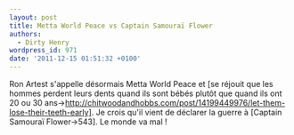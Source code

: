 ```yaml
---
layout: post
title: Metta World Peace vs Captain Samouraï Flower
authors:
  - Dirty Henry
wordpress_id: 971
date: '2011-12-15 01:51:32 +0100'
---
```

Ron Artest s'appelle désormais Metta World Peace et [se réjouit que les hommes perdent leurs dents quand ils sont bébés plutôt que quand ils ont 20 ou 30 ans->http://chitwoodandhobbs.com/post/14199449976/let-them-lose-their-teeth-early]. Je crois qu'il vient de déclarer la guerre à [Captain Samouraï Flower->543]. Le monde va mal !
